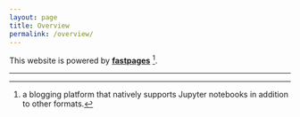 ```yaml
---
layout: page
title: Overview
permalink: /overview/
---
```





This website is powered by **[fastpages](https://github.com/fastai/fastpages)** [^1].


<hr>

[^1]:a blogging platform that natively supports Jupyter notebooks in addition to other formats.
